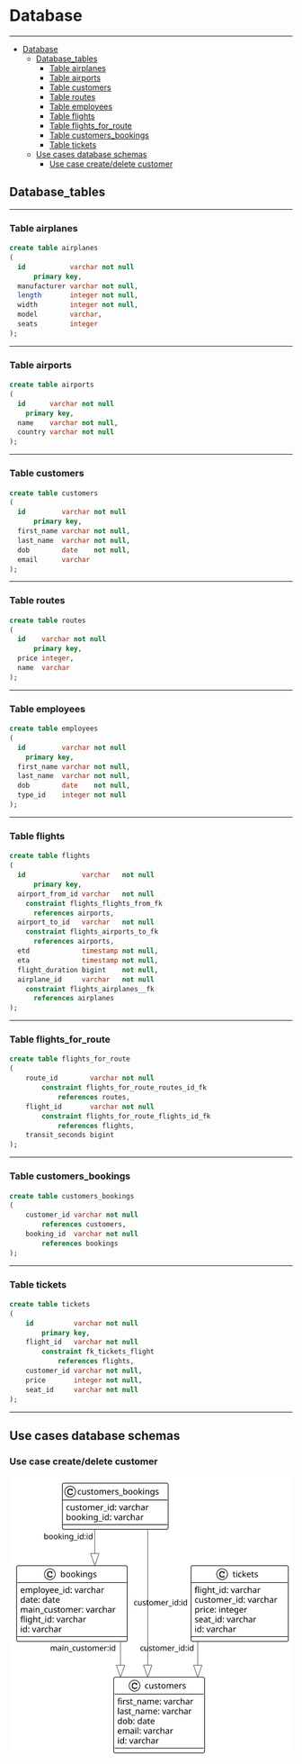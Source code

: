 # Database

---

<!-- TOC -->
* [Database](#database)
  * [Database_tables](#databasetables)
    * [Table airplanes](#table-airplanes)
    * [Table airports](#table-airports)
    * [Table customers](#table-customers)
    * [Table routes](#table-routes)
    * [Table employees](#table-employees)
    * [Table flights](#table-flights)
    * [Table flights_for_route](#table-flightsforroute)
    * [Table customers_bookings](#table-customersbookings)
    * [Table tickets](#table-tickets)
  * [Use cases database schemas](#use-cases-database-schemas)
    * [Use case create/delete customer](#use-case-createdelete-customer)
<!-- TOC -->

## Database_tables

---

### Table airplanes

```sql
create table airplanes
(
  id           varchar not null 
      primary key,
  manufacturer varchar not null,
  length       integer not null,
  width        integer not null,
  model        varchar,
  seats        integer
);
```

---

### Table airports

```sql
create table airports
(
  id      varchar not null
    primary key,
  name    varchar not null,
  country varchar not null
);
```

---

### Table customers

```sql
create table customers
(
  id         varchar not null 
      primary key,
  first_name varchar not null,
  last_name  varchar not null,
  dob        date    not null,
  email      varchar
);
```                  

---

### Table routes

```sql
create table routes
(
  id    varchar not null 
      primary key,
  price integer,
  name  varchar
);
```

---
### Table employees

```sql
create table employees
(
  id         varchar not null
    primary key,
  first_name varchar not null,
  last_name  varchar not null,
  dob        date    not null,
  type_id    integer not null
);
```

---

### Table flights

```sql
create table flights
(
  id              varchar   not null 
      primary key,
  airport_from_id varchar   not null
    constraint flights_flights_from_fk
      references airports,
  airport_to_id   varchar   not null
    constraint flights_airports_to_fk
      references airports,
  etd             timestamp not null,
  eta             timestamp not null,
  flight_duration bigint    not null,
  airplane_id     varchar   not null
    constraint flights_airplanes__fk
      references airplanes
);
```

---

### Table flights_for_route

```sql
create table flights_for_route
(
    route_id        varchar not null
        constraint flights_for_route_routes_id_fk
            references routes,
    flight_id       varchar not null
        constraint flights_for_route_flights_id_fk
            references flights,
    transit_seconds bigint
);
```

---

### Table customers_bookings

```sql
create table customers_bookings
(
    customer_id varchar not null
        references customers,
    booking_id  varchar not null
        references bookings
);
```

---

### Table tickets

```sql
create table tickets
(
    id          varchar not null
        primary key,
    flight_id   varchar not null
        constraint fk_tickets_flight
            references flights,
    customer_id varchar not null,
    price       integer not null,
    seat_id     varchar not null
);
```

---

## Use cases database schemas

### Use case create/delete customer

![CreateDeleteCustomerDatabaseSchema.svg](images/CreateDeleteCustomerDatabaseSchema.svg)